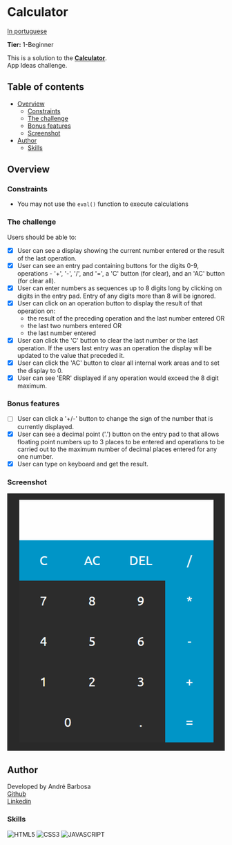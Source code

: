 # Calculator
<p align="left">
	<a href="./docs/readme_pt-br.md">In portuguese</a>   
</p>

**Tier:** 1-Beginner

This is a solution to the **[Calculator](https://github.com/florinpop17/app-ideas/blob/master/Projects/1-Beginner/Calculator-App.md)**.  
App Ideas challenge.

## Table of contents

- [Overview](#overview)
  - [Constraints](#constraints)
  - [The challenge](#the-challenge)
  - [Bonus features](#bonus-features)
  - [Screenshot](#screenshot)
- [Author](#author)
  - [Skills](#skills)
## Overview

### Constraints
- You may not use the `eval()` function to execute calculations

### The challenge
Users should be able to:  
- [x] User can see a display showing the current number entered or the
result of the last operation.
- [X] User can see an entry pad containing buttons for the digits 0-9, 
operations - '+', '-', '/', and '=', a 'C' button (for clear), and an 'AC'
button (for clear all).
- [X] User can enter numbers as sequences up to 8 digits long by clicking on
digits in the entry pad. Entry of any digits more than 8 will be ignored.
- [X] User can click on an operation button to display the result of that
operation on:
    * the result of the preceding operation and the last number entered OR
    * the last two numbers entered OR
    * the last number entered
- [X] User can click the 'C' button to clear the last number or the last
operation. If the users last entry was an operation the display will be
updated to the value that preceded it.
- [X] User can click the 'AC' button to clear all internal work areas and
to set the display to 0.
- [x] User can see 'ERR' displayed if any operation would exceed the 
8 digit maximum.  

### Bonus features
- [ ] User can click a '+/-' button to change the sign of the number that is
currently displayed.
- [X] User can see a decimal point ('.') button on the entry pad to that 
allows floating point numbers up to 3 places to be entered and operations to
be carried out to the maximum number of decimal places entered for any one
number.  
- [x] User can type on keyboard and get the result.  
### Screenshot
![](/screenshot/screencapture.gif)

## Author

Developed by André Barbosa  
[Github](https://github.com/andrebdasilva)  
[Linkedin](https://www.linkedin.com/in/andr%C3%A9-barbosa-501502247)

### Skills  

![HTML5](https://img.shields.io/badge/HTML5-E34F26?style=for-the-badge&logo=html5&logoColor=white)
![CSS3](https://img.shields.io/badge/CSS3-1572B6?style=for-the-badge&logo=css3&logoColor=white)
![JAVASCRIPT](https://img.shields.io/badge/JavaScript-F7DF1E?style=for-the-badge&logo=javascript&logoColor=black)  